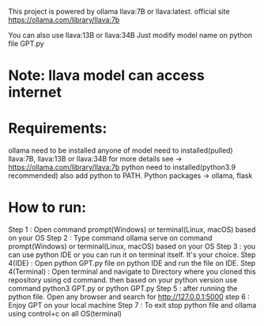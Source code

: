 This project is powered by ollama llava:7B or llava:latest. 
official site https://ollama.com/library/llava:7b

You can also use llava:13B or llava:34B
Just modify model name on python file GPT.py 
# Note: llava model can access internet

# Requirements:
ollama need to be installed
anyone of model need to installed(pulled) llava:7B, llava:13B or llava:34B for more details see -> https://ollama.com/library/llava:7b
python need to installed(python3.9 recommended) also add python to PATH.
Python packages -> ollama, flask


# How to run:
Step 1 : Open command prompt(Windows) or terminal(Linux, macOS) based on your OS
Step 2 : Type command ollama serve on command prompt(Windows) or terminal(Linux, macOS) based on your OS
Step 3 : you can use python IDE or you can run it on terminal itself. It's your choice.
Step 4(IDE) : Open python GPT.py file on python IDE and run the file on IDE.
Step 4(Terminal) : Open terminal and navigate to Directory where you cloned this repository using cd command.
                    then based on your python version use command python3 GPT.py or python GPT.py
Step 5 : after running the python file. Open any browser and search for http://127.0.0.1:5000
step 6 : Enjoy GPT on your local machine
Step 7 : To exit stop python file and ollama using control+c on all OS(terminal)  
